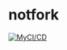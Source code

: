 # notfork
[![MyCI/CD](https://github.com/whybee-spec/notfork/actions/workflows/blank.yml/badge.svg)](https://github.com/whybee-spec/notfork/actions/workflows/blank.yml)

